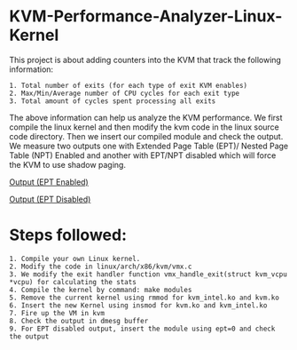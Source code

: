 # KVM-Performance-Analyzer-Linux-Kernel
This project is about adding counters into the KVM that track the following information:

    1. Total number of exits (for each type of exit KVM enables)
    2. Max/Min/Average number of CPU cycles for each exit type
    3. Total amount of cycles spent processing all exits

The above information can help us analyze the KVM performance. We first compile the linux kernel and then modify the kvm code in the linux source code directory. Then we insert our compiled module and check the output. We measure two outputs one with Extended Page Table (EPT)/ Nested Page Table (NPT) Enabled and another with EPT/NPT disabled which will force the KVM to use shadow paging. 

[Output (EPT Enabled)](https://github.com/shikhargaur1990/KVM-Performance-Analyzer/blob/master/output1.png)

[Output (EPT Disabled)](https://github.com/shikhargaur1990/KVM-Performance-Analyzer/blob/master/output2.png)

# Steps followed:
    1. Compile your own Linux kernel.
    2. Modify the code in linux/arch/x86/kvm/vmx.c
    3. We modify the exit handler function vmx_handle_exit(struct kvm_vcpu *vcpu) for calculating the stats
    4. Compile the kernel by command: make modules
    5. Remove the current kernel using rmmod for kvm_intel.ko and kvm.ko
    6. Insert the new Kernel using insmod for kvm.ko and kvm_intel.ko
    7. Fire up the VM in kvm
    8. Check the output in dmesg buffer
    9. For EPT disabled output, insert the module using ept=0 and check the output
